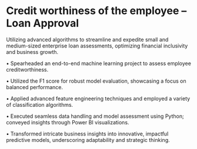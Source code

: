 # Credit worthiness of the employee – Loan Approval 

Utilizing advanced algorithms to streamline and expedite small and medium-sized enterprise loan assessments, optimizing financial inclusivity and business growth.

•	Spearheaded an end-to-end machine learning project to assess employee creditworthiness.

•	Utilized the F1 score for robust model evaluation, showcasing a focus on balanced performance.

•	Applied advanced feature engineering techniques and employed a variety of classification algorithms.

•	Executed seamless data handling and model assessment using Python; conveyed insights through Power BI visualizations.

•	Transformed intricate business insights into innovative, impactful predictive models, underscoring adaptability and strategic thinking.

